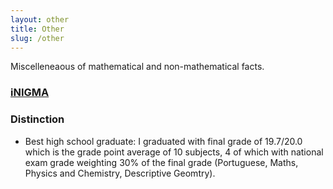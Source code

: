 ```yaml
---
layout: other
title: Other
slug: /other
---
```


Miscelleneaous of mathematical and non-mathematical facts.

<h3> <a href="https://www.facebook.com/inigmafcup/">iNIGMA</a> </h3>



<h3> Distinction </h3>

- Best high school graduate: I graduated with final grade of 19.7/20.0 which is the grade point average of 10 subjects, 4 of which with national exam grade weighting 30% of the final grade (Portuguese, Maths, Physics and Chemistry, Descriptive Geomtry).

<br />
<br />
